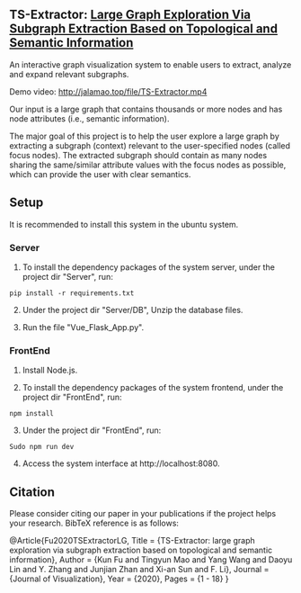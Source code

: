 ## TS-Extractor: [Large Graph Exploration Via Subgraph Extraction Based on Topological and Semantic Information](https://link.springer.com/article/10.1007/s12650-020-00699-y)
An interactive graph visualization system to enable users to extract, analyze and expand relevant subgraphs.

Demo video: http://jalamao.top/file/TS-Extractor.mp4

Our input is a large graph that contains thousands or more nodes and has node attributes (i.e., semantic information).

The major goal of this project is to help the user explore a large graph by extracting a subgraph (context) relevant to the user-specified nodes (called focus nodes). The extracted subgraph should contain as many nodes sharing the same/similar attribute values with the focus nodes as possible, which can provide the user with clear semantics.
## Setup
It is recommended to install this system in the ubuntu system.
### Server
1. To install the dependency packages of the system server, under the project dir "Server", run:

`pip install -r requirements.txt`

2. Under the project dir "Server/DB", Unzip the database files.

3. Run the file "Vue_Flask_App.py".
### FrontEnd
1. Install Node.js.

2. To install the dependency packages of the system frontend, under the project dir "FrontEnd", run:

`npm install`

3. Under the project dir "FrontEnd", run:

`Sudo npm run dev`

4. Access the system interface at http://localhost:8080.
## Citation
Please consider citing our paper in your publications if the project helps your research. BibTeX reference is as follows:

@Article{Fu2020TSExtractorLG,
  Title                    = {TS-Extractor: large graph exploration via subgraph extraction based on topological and semantic information},
  Author                   = {Kun Fu and Tingyun Mao and Yang Wang and Daoyu Lin and Y. Zhang and Junjian Zhan and Xi-an Sun and F. Li},
  Journal                  = {Journal of Visualization},
  Year                     = {2020},
  Pages                    = {1 - 18} 
}
